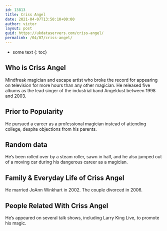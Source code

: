 ```yaml
---
id: 13813
title: Criss Angel
date: 2021-04-07T13:50:10+00:00
author: victor
layout: post
guid: https://ukdataservers.com/criss-angel/
permalink: /04/07/criss-angel/
---
```


* some text
{: toc}


## Who is Criss Angel



Mindfreak magician and escape artist who broke the record for appearing on television for more hours than any other magician. He released five albums as the lead singer of the industrial band Angeldust between 1998 and 2003.

                
                
                
## Prior to Popularity



He pursued a career as a professional magician instead of attending college, despite objections from his parents.

                
                
                
## Random data



He&#8217;s been rolled over by a steam roller, sawn in half, and he also jumped out of a moving car during his dangerous career as a magician.

                
                
                
## Family & Everyday Life of Criss Angel



He married JoAnn Winkhart in 2002. The couple divorced in 2006.

                
                
                
## People Related With Criss Angel



He&#8217;s appeared on several talk shows, including Larry King Live, to promote his magic.

                
              
            
          
          
          